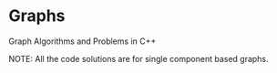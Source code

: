 # Graphs
Graph Algorithms and Problems in C++

NOTE: All the code solutions are for single component based graphs.
